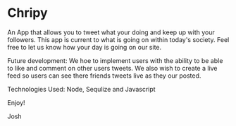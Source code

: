 # Chripy

An App that allows you to tweet what your doing and keep up with your followers. This app is current to what is going on within today's society. Feel free to let us know how your day is going on our site.


Future development: We hoe to implement users with the ability to be able to like and comment on other users tweets. We also wish to create a live feed so users can see there friends tweets live as they our posted.



Technologies Used: Node, Sequlize and Javascript

 Enjoy!
 
 
 Josh
